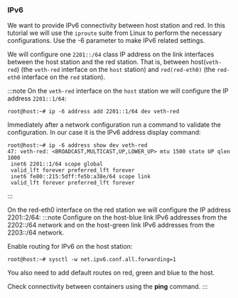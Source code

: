 ### IPv6

We want to provide IPv6 connectivity between host station and red. In this tutorial we will use the `iproute` suite from Linux to perform the necessary configurations. Use the -6 parameter to make IPv6 related settings.

We will configure one `2201::/64` class IP address on the link interfaces between the host station and the red station. That is, between host(`veth-red`) (the `veth-red` interface on the `host` station) and `red(red-eth0)` (the `red-eth0` interface on the `red` station).

:::note
On the `veth-red` interface on the `host` station we will configure the IP address `2201::1/64`:
```shell-command
root@host:~# ip -6 address add 2201::1/64 dev veth-red
```

Immediately after a network configuration run a command to validate the configuration. In our case it is the IPv6 address display command:
```shell-command
root@host:~# ip -6 address show dev veth-red
47: veth-red: <BROADCAST,MULTICAST,UP,LOWER_UP> mtu 1500 state UP qlen 1000
 inet6 2201::1/64 scope global
 valid_lft forever preferred_lft forever
 inet6 fe80::215:5dff:fe5b:a38e/64 scope link
 valid_lft forever preferred_lft forever
```
:::

On the red-eth0 interface on the red station we will configure the IP address 2201::2/64:
:::note
Configure on the host-blue link IPv6 addresses from the 2202::/64 network and on the host-green link IPv6 addresses from the 2203::/64 network.

Enable routing for IPv6 on the host station:
```shell-command
root@host:~# sysctl -w net.ipv6.conf.all.forwarding=1
```

You also need to add default routes on red, green and blue to the host.

Check connectivity between containers using the **ping** command.
:::
